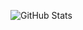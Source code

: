 ![GitHub Stats](https://github-readme-stats.vercel.app/api?username=Arashad-Ahamad&show_icons=true&theme=radical)
